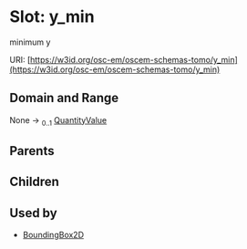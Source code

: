 
# Slot: y_min

minimum y

URI: [https://w3id.org/osc-em/oscem-schemas-tomo/y_min](https://w3id.org/osc-em/oscem-schemas-tomo/y_min)


## Domain and Range

None &#8594;  <sub>0..1</sub> [QuantityValue](QuantityValue.md)

## Parents


## Children


## Used by

 * [BoundingBox2D](BoundingBox2D.md)
